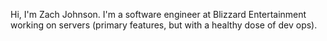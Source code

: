 Hi, I'm Zach Johnson. I'm a software engineer at Blizzard Entertainment working on servers (primary features, but with a healthy dose of dev ops). 

